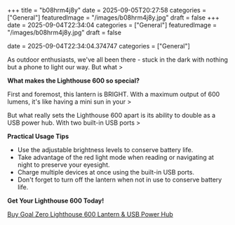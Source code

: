 +++
title = "b08hrm4j8y"
date = 2025-09-05T20:27:58
categories = ["General"]
featuredImage = "/images/b08hrm4j8y.jpg"
draft = false
+++
date = 2025-09-04T22:34:04
categories = ["General"]
featuredImage = "/images/b08hrm4j8y.jpg"
draft = false


date = 2025-09-04T22:34:04.374747
categories = ["General"]

As outdoor enthusiasts, we've all been there - stuck in the dark with nothing but a phone to light our way. But what >

**What makes the Lighthouse 600 so special?**

First and foremost, this lantern is BRIGHT. With a maximum output of 600 lumens, it's like having a mini sun in your >

But what really sets the Lighthouse 600 apart is its ability to double as a USB power hub. With two built-in USB ports >

**Practical Usage Tips**

* Use the adjustable brightness levels to conserve battery life.
* Take advantage of the red light mode when reading or navigating at night to preserve your eyesight.
* Charge multiple devices at once using the built-in USB ports.
* Don't forget to turn off the lantern when not in use to conserve battery life.

**Get Your Lighthouse 600 Today!**

[Buy Goal Zero Lighthouse 600 Lantern & USB Power Hub](https://www.amazon.com/dp/B08HRM4J8Y)
